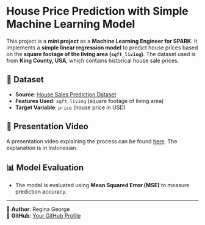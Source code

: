 #  House Price Prediction with Simple Machine Learning Model

This project is a **mini project** as a **Machine Learning Engineer for SPARK**. It implements a **simple linear regression model** to predict house prices based on the **square footage of the living area (`sqft_living`)**. The dataset used is from **King County, USA**, which contains historical house sale prices.

## 📂 Dataset
- **Source**: [House Sales Prediction Dataset](https://www.kaggle.com/datasets/harlfoxem/housesalesprediction)
- **Features Used**: `sqft_living` (square footage of living area)
- **Target Variable**: `price` (house price in USD)

## 🎥 Presentation Video
A presentation video explaining the process can be found [here](https://drive.google.com/file/d/1hFiO68DR-nUwR6Oe3YvcMQD0JhCxA7ec/view?usp=drive_link). The explanation is in Indonesian.

## 📊 Model Evaluation
- The model is evaluated using **Mean Squared Error (MSE)** to measure prediction accuracy.

---
📧 **Author**: Regina George  
🔗 **GitHub**: [Your GitHub Profile](https://github.com/reregin)


